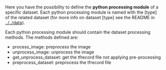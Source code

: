 Here you have the possibility to define the <b>python processing module</b> of a specific dataset.
Each python processing module is named with the [type] of the related dataset (for more info on dataset [type] see the README in <a href="../../data">../../data</a>).

Each python processing module should contain the dataset processing methods.
The methods defined are:
<ul>
	<li>process_image: preprocess the image</li>
	<li>unprocess_image: unprocess the image</li>
	<li>get_unprocess_dataset: get the tfrecord file not applying pre-processing</li>
	<li>preprocess_dataset: preprocess the tfrecord file</li>
</ul>